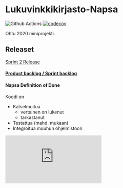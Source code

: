 # Lukuvinkkikirjasto-Napsa
![Github Actions](https://github.com/virtualakseli/Lukuvinkkikirjasto-Napsa/workflows/Java%20CI%20with%20Gradle/badge.svg)
[![codecov](https://codecov.io/gh/VirtualAkseli/Lukuvinkkikirjasto-Napsa/branch/main/graph/badge.svg?token=HC2I7PL4KB)](https://codecov.io/gh/VirtualAkseli/Lukuvinkkikirjasto-Napsa)

Ohtu 2020 miniprojekti.

## Releaset

[Sprint 2 Release](https://github.com/VirtualAkseli/Lukuvinkkikirjasto-Napsa/releases/tag/sprint2)

#### [Product backlog / Sprint backlog](https://helsinkifi-my.sharepoint.com/:x:/g/personal/azkantol_ad_helsinki_fi/EYcevlQ1BnlPq8r22ioRtskBN9DdZjXZdWUpJ78CX6ozRg?rtime=1ZAvnYqP2Eg)


#### Napsa Definition of Done
Koodi on
- Katselmoitua
  - vertainen on lukenut
  - tarkastanut
- Testattua (mahd. mukaan)
- Integroitua muuhun ohjelmistoon

![Asennus- ja käyttöohje](https://github.com/VirtualAkseli/Lukuvinkkikirjasto-Napsa/blob/main/dokumentointi/käyttöohjeet.md)



